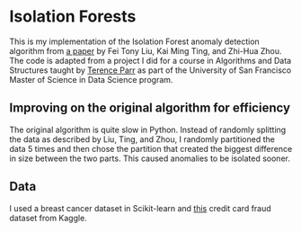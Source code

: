 # Isolation Forests

This is my implementation of the Isolation Forest anomaly detection algorithm from 
[a paper](https://www.researchgate.net/publication/224384174_Isolation_Forest) by Fei Tony Liu, Kai Ming Ting, 
and Zhi-Hua Zhou. The code is adapted from a project I did for a course in Algorithms and Data Structures taught by [Terence Parr](https://github.com/parrt) as part of the University of San Francisco Master of Science in Data Science program.

## Improving on the original algorithm for efficiency

The original algorithm is quite slow in Python. Instead of randomly splitting the data as described by Liu, Ting, and Zhou, I randomly partitioned the data 5 times and then chose the partition that created the biggest difference in size between the two parts. This caused anomalies to be isolated sooner.

## Data

I used a breast cancer dataset in Scikit-learn and [this](https://www.kaggle.com/mlg-ulb/creditcardfraud) credit card fraud dataset from Kaggle.
